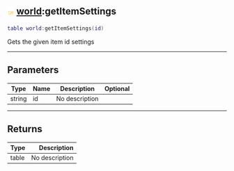 ## ![shared](../../.gitbook/assets/shared.png) [world](world):getItemSettings

```lua
table world:getItemSettings(id)
```

Gets the given item id settings

------
## Parameters

| Type   | Name | Description | Optional |
| ------ | ---- | ----------- | -------: |
| string | id | No description |  |


------
## Returns

| Type   | Description |
| ------ | ----------: |
| table | No description |

